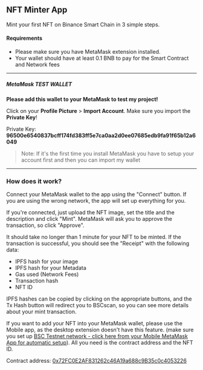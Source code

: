 ## NFT Minter App

Mint your first NFT on Binance Smart Chain in 3 simple steps.

#### Requirements 

- Please make sure you have MetaMask extension installed.
- Your wallet should have at least 0.1 BNB to pay for the Smart Contract and Network fees

------------


##### MetaMask TEST WALLET

**Please add this wallet to your MetaMask to test my project!**

Click on your **Profile Picture** > **Import Account**. Make sure you import the **Private Key**!

Private Key: **96500e6540837bcff174fd383ff5e7ca0aa2d0ee07685edb9fa91f65b12a6049**

> Note: If it's the first time you install MetaMask you have to setup your account first and then you can import my wallet

------------

### How does it work?

Connect your MetaMask wallet to the app using the "Connect" button. If you are using the wrong network, the app will set up everything for you.

If you're connected, just upload the NFT image, set the title and the description and click "Mint". MetaMask will ask you to approve the transaction, so click "Approve".

It should take no longer than 1 minute for your NFT to be minted. If the transaction is successful, you should see the "Receipt" with the following data:

- IPFS hash for your image
- IPFS hash for your Metadata
- Gas used (Network Fees)
- Transaction hash
- NFT ID

IPFS hashes can be copied by clicking on the appropriate buttons, and the Tx Hash button will redirect you to BSCscan, so you can see more details about your mint transaction.

If you want to add your NFT into your MetaMask wallet, please use the Mobile app, as the desktop extension doesn't have this feature. (make sure you set up [BSC Testnet network - click here from your Mobile MetaMask App for automatic setup](https://umbria.network/connect/binance-smart-chain-testnet "BSC Testnet network - click here")). All you need is the contract address and the NFT ID.

Contract address: [0x72FC0E2AF831262c46A19a688c9B35c0c4053226](https://testnet.bscscan.com/address/0x72fc0e2af831262c46a19a688c9b35c0c4053226 "0x72FC0E2AF831262c46A19a688c9B35c0c4053226")
